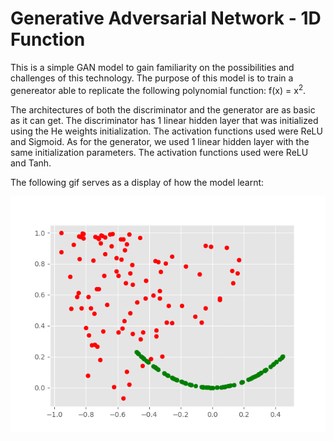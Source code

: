 # Generative Adversarial Network - 1D Function
This is a simple GAN model to gain familiarity on the possibilities and challenges of this technology. The purpose of this model is to train a genereator able to replicate the following polynomial function: f(x) = x<sup>2</sup>.

The architectures of both the discriminator and the generator are as basic as it can get. The discriminator has 1 linear hidden layer that was initialized using the He weights initialization. The activation functions used were ReLU and Sigmoid. As for the generator, we used 1 linear hidden layer with the same initialization parameters. The activation functions used were ReLU and Tanh.

The following gif serves as a display of how the model learnt:

![Alt text](gan_learning.gif)
